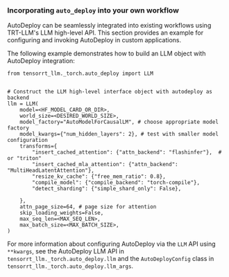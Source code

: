 ### Incorporating `auto_deploy` into your own workflow

AutoDeploy can be seamlessly integrated into existing workflows using TRT-LLM's LLM high-level API. This section provides an example for configuring and invoking AutoDeploy in custom applications.

The following example demonstrates how to build an LLM object with AutoDeploy integration:

```
from tensorrt_llm._torch.auto_deploy import LLM


# Construct the LLM high-level interface object with autodeploy as backend
llm = LLM(
    model=<HF_MODEL_CARD_OR_DIR>,
    world_size=<DESIRED_WORLD_SIZE>,
    model_factory="AutoModelForCausalLM", # choose appropriate model factory
    model_kwargs={"num_hidden_layers": 2}, # test with smaller model configuration
    transforms={
        "insert_cached_attention": {"attn_backend": "flashinfer"},  # or "triton"
        "insert_cached_mla_attention": {"attn_backend": "MultiHeadLatentAttention"},
        "resize_kv_cache": {"free_mem_ratio": 0.8},
        "compile_model": {"compile_backend": "torch-compile"},
        "detect_sharding": {"simple_shard_only": False},

    },
    attn_page_size=64, # page size for attention
    skip_loading_weights=False,
    max_seq_len=<MAX_SEQ_LEN>,
    max_batch_size=<MAX_BATCH_SIZE>,
)

```

For more information about configuring AutoDeploy via the `LLM` API using `**kwargs`, see the AutoDeploy LLM API in `tensorrt_llm._torch.auto_deploy.llm` and the `AutoDeployConfig` class in `tensorrt_llm._torch.auto_deploy.llm_args`.
